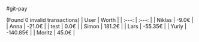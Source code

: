 #git-pay

(Found 0 invalid transactions)
| User | Worth |
| :---: | :---: |
| Niklas | -9.0€ |
| Anna | -21.0€ |
| test | 0.0€ |
| Simon | 181.2€ |
| Lars | -55.35€ |
| Yuriy | -140.85€ |
| Moritz | 45.0€ |
